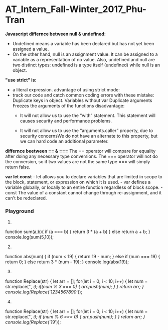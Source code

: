 # AT_Intern_Fall-Winter_2017_Phu-Tran
**Javascript**
**differnce between null & undefined:**

- Undefined means a variable has been declared but has not yet been assigned a value. 
- On the other hand, null is an assignment value. It can be assigned to a variable as a representation of no value.
Also, undefined and null are two distinct types: undefined is a type itself (undefined) while null is an object.

**"use strict" is:**
- a literal expression.
advantage of using strict mode:
- track our code and catch common coding errors with these mistake:
  Duplicate keys in object.
  Variables without var
  Duplicate arguments
  Freezes the arguments of the functions
disadvantage:
  - It will not allow us to use the “with” statement. This statement will causes security and performance problems.

  - It will not allow us to use the “arguments.caller” property, due to security concernsWe do not have an alternate to this property, but we can hard code an additional parameter.

**differnce beetween == & ===**
  The == operator will compare for equality after doing any necessary type conversions. The === operator will not do the conversion, so if two values are not the same type === will simply return false.
  
**var let const**
    - let allows you to declare variables that are limited in scope to the block, statement, or expression on which it is used. 
    - var defines a variable globally, or locally to an entire function regardless of block scope.
    - const  The value of a constant cannot change through re-assignment, and it can't be redeclared.
### Playground
1. 
function sum(a,b){
  if (a === b) {
    return 3 * (a + b)
  } else 
    return a + b;
  }
console.log(sum(5,10));

2. 
function abs(num) {
  if (num < 19) {
    return 19 - num;
  } else if (num === 19) {
    return 0;
  } else 
    return 3 * (num - 19);
  }
console.log(abs(19));

3. 
function Replace(str) {
  let arr = [];
  for(let i = 0; i < 10; i++) {
    let num = str.replace('*', i);
    if(num % 3 === 0) {
      arr.push(num);
    }
  }
  return arr;
}
console.log(Replace('1234567890*'));

4. 
function Replace(str) {
  let arr = [];
  for(let i = 0; i < 10; i++) {
    let num = str.replace('*', i);
    if (num % 6 === 0) {
      arr.push(num);
    }
  }
  return arr;
}
console.log(Replace('1*9'));